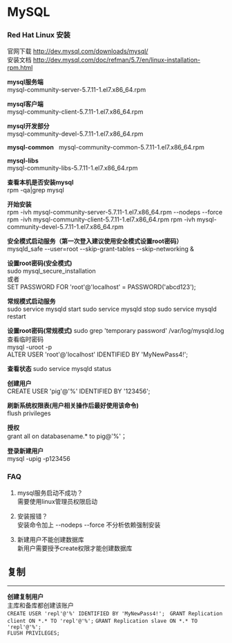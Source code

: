 # MySQL #


### Red Hat Linux 安装

官网下载  http://dev.mysql.com/downloads/mysql/  
安装文档  http://dev.mysql.com/doc/refman/5.7/en/linux-installation-rpm.html  

**mysql服务端**    
mysql-community-server-5.7.11-1.el7.x86_64.rpm  

**mysql客户端**    
mysql-community-client-5.7.11-1.el7.x86_64.rpm  

**mysql开发部分**    
mysql-community-devel-5.7.11-1.el7.x86_64.rpm

**mysql-common**    
mysql-community-common-5.7.11-1.el7.x86_64.rpm

**mysql-libs**    
mysql-community-libs-5.7.11-1.el7.x86_64.rpm

**查看本机是否安装mysql**  
rpm -qa|grep mysql

**开始安装**  
rpm -ivh mysql-community-server-5.7.11-1.el7.x86_64.rpm --nodeps --force
rpm -ivh mysql-community-client-5.7.11-1.el7.x86_64.rpm
rpm -ivh mysql-community-devel-5.7.11-1.el7.x86_64.rpm

**安全模式启动服务（第一次登入建议使用安全模式设置root密码）**  
mysqld_safe --user=root --skip-grant-tables --skip-networking &

**设置root密码(安全模式)**  
sudo mysql_secure_installation   
或者  
SET PASSWORD FOR 'root'@'localhost' = PASSWORD('abcd123');

**常规模式启动服务**  
sudo service mysqld start
sudo service mysqld stop
sudo service mysqld restart

**设置root密码(常规模式)** 
sudo grep 'temporary password' /var/log/mysqld.log 查看临时密码  
mysql -uroot -p   
ALTER USER 'root'@'localhost' IDENTIFIED BY 'MyNewPass4!';  

**查看状态**
sudo service mysqld status

**创建用户**  
CREATE USER 'pig'@'%' IDENTIFIED BY '123456';

**刷新系统权限表(用户相关操作后最好使用该命令)**  
flush privileges

**授权**  
grant all on databasename.* to pig@'%'；

**登录新建用户**  
mysql -upig -p123456

### FAQ ###  

1. mysql服务启动不成功？  
需要使用linux管理员权限启动

2. 安装报错？  
安装命令加上 --nodeps --force  不分析依赖强制安装

3. 新建用户不能创建数据库  
新用户需要授予create权限才能创建数据库

## 复制  
***
**创建复制用户**  
主库和备库都创建该账户  
`CREATE USER 'repl'@'%' IDENTIFIED BY 'MyNewPass4!';`    
`GRANT Replication client ON *.* TO 'repl'@'%';` 
`GRANT Replication slave ON *.* TO 'repl'@'%';`    
`FLUSH PRIVILEGES;`



